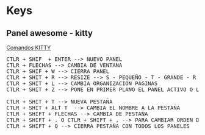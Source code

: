 # Keys


## Panel awesome - kitty

[Comandos KITTY](https://sw.kovidgoyal.net/kitty/overview/)

<pre>
CTLR + SHIF  + ENTER --> NUEVO PANEL
CTLR + FLECHAS --> CAMBIA DE VENTANA
CTLR + SHIF + W --> CIERRA PANEL
CTLR + SHIT + R --> RESIZE --> S - PEQUEÑO - T - GRANDE - R - RESET
CTLR + SHIT + L --> CAMBIA ORGANIZACION PÁGINAS
CTLR + SHIT + Z --> PONE EN PRIMER PLANO EL PANEL ACTIVO O LO VUELVE A DEJAR

CTLR + SHIT + T --> NUEVA PESTAÑA
CTLR + SHIT + ALT T  --> CAMBIA EL NOMBRE A LA PESTAÑA
CTLR + SHIFT + FLECHAS --> CAMBIA DE PESTAÑA
CTLR + SHIFT + . O CTLR + SHIFT + , --> PARA CAMBIAR ORDEN DE PESTAÑAS
CTLR + SHIFT + Q --> CIERRA PESTAÑA CON TODOS LOS PANELES
</pre>
